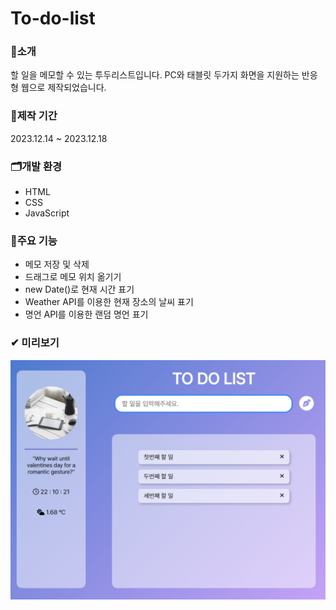 # To-do-list


### 🔎소개
할 일을 메모할 수 있는 투두리스트입니다. PC와 태블릿 두가지 화면을 지원하는 반응형 웹으로 제작되었습니다.

### 📅제작 기간
2023.12.14 ~ 2023.12.18

### 🗂개발 환경
- HTML
- CSS
- JavaScript

### 🎈주요 기능
- 메모 저장 및 삭제
- 드래그로 메모 위치 옮기기
- new Date()로 현재 시간 표기
- Weather API를 이용한 현재 장소의 날씨 표기
- 명언 API를 이용한 랜덤 명언 표기

### ✔ 미리보기
![preview](./images/preview.png)
